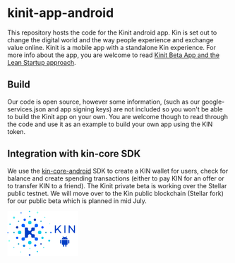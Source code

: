 # kinit-app-android
This repository hosts the code for the Kinit android app.
Kin is set out to change the digital world and the way people experience and exchange value online. 
Kinit is a mobile app with a standalone Kin experience. For more info about the app, you are welcome to read 
[Kinit Beta App and the Lean Startup approach](https://medium.com/inside-kin/kinit-beta-app-and-the-lean-startup-approach-71bc81937f5).


## Build
Our code is open source, however some information, (such as our google-services.json and app signing keys) 
are not included so you won't be able to build the Kinit app on your own.
You are welcome though to read through the code and use it as an example to build your own app using the KIN token.

## Integration with kin-core SDK
We use the [kin-core-android](https://github.com/kinecosystem/kin-core-android) SDK to create a KIN wallet for users, 
check for balance and create spending transactions (either to pay KIN for an offer or to transfer KIN to a friend).
The Kinit private beta is working over the Stellar public testnet. We will move over to the Kin public blockchain 
(Stellar fork) for our public beta which is planned in mid July.


![Kin Token](kin_android.png)
